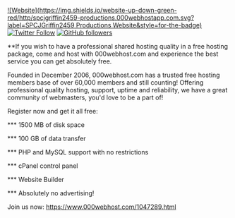 [![Website](https://img.shields.io/website-up-down-green-red/http/spcjgriffin2459-productions.000webhostapp.com.svg?label=SPCJGriffin2459 Productions Website&style=for-the-badge)](http://spcjgriffin2459-productions.000webhostapp.com)
[![Twitter Follow](https://img.shields.io/twitter/follow/tinyelvis789.svg?style=for-the-badge&logo=twitter&label=Follow)](http://twitter.com/tinyelvis789)
[![GitHub followers](https://img.shields.io/github/followers/JGriffin34432.svg?style=for-the-badge&logo=github&label=Follow)](http://github.com/JGriffin34432)

**If you wish to have a professional shared hosting quality in a free hosting package, come and host with 000webhost.com and experience the best service you can get absolutely free.

Founded in December 2006, 000webhost.com has a trusted free hosting members base of over 60,000 members and still counting! Offering professional quality hosting, support, uptime and reliability, we have a great community of webmasters, you'd love to be a part of! 

Register now and get it all free: 

*** 1500 MB of disk space 

*** 100 GB of data transfer

*** PHP and MySQL support with no restrictions

*** cPanel control panel

*** Website Builder

*** Absolutely no advertising! 

Join us now: https://www.000webhost.com/1047289.html
